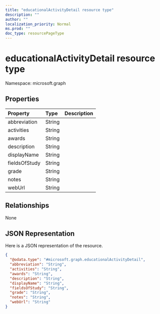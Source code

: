 ```yaml
---
title: "educationalActivityDetail resource type"
description: ""
author: ""
localization_priority: Normal
ms.prod: ""
doc_type: resourcePageType
---
```


# educationalActivityDetail resource type


Namespace: microsoft.graph



## Properties
|Property|Type|Description|
|:---|:---|:---|
|abbreviation|String||
|activities|String||
|awards|String||
|description|String||
|displayName|String||
|fieldsOfStudy|String||
|grade|String||
|notes|String||
|webUrl|String||

## Relationships
None

## JSON Representation
Here is a JSON representation of the resource.
<!-- {
  "blockType": "resource",
  "@odata.type": "microsoft.graph.educationalActivityDetail"
}
-->
``` json
{
  "@odata.type": "#microsoft.graph.educationalActivityDetail",
  "abbreviation": "String",
  "activities": "String",
  "awards": "String",
  "description": "String",
  "displayName": "String",
  "fieldsOfStudy": "String",
  "grade": "String",
  "notes": "String",
  "webUrl": "String"
}
```

